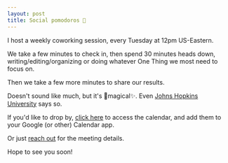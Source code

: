 ```yaml
---
layout: post
title: Social pomodoros 🍅
---
```


I host a weekly coworking session, every Tuesday at 12pm US-Eastern.

We take a few minutes to check in, then spend 30 minutes heads down, writing/editing/organizing or doing whatever One Thing we most need to focus on.

Then we take a few more minutes to share our results.

Doesn't sound like much, but it's 🦄magical✨. Even [Johns Hopkins University](https://www.hopkinsmedicine.org/fac_development/career-path/wags.html) says so.

If you'd like to drop by, [click here](https://calendar.google.com/calendar/u/0?cid=Y19iOTQ4OWYyOTNlNjUyODA4ZWZlZDdmMzQzZmU4ZDczZGU5N2RkZTdhZmJlNGNlYzhkMmMzNTRkNmIxM2IxNmUwQGdyb3VwLmNhbGVuZGFyLmdvb2dsZS5jb20) to access the calendar, and add them to your Google (or other) Calendar app.

Or just [reach out](/contact) for the meeting details.

Hope to see you soon!
